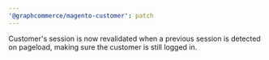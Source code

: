 ```yaml
---
'@graphcommerce/magento-customer': patch
---
```


Customer's session is now revalidated when a previous session is detected on pageload, making sure the customer is still logged in.

